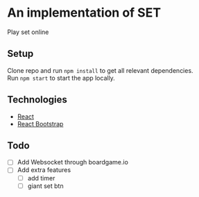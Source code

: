 # An implementation of SET
Play set online

## Setup
Clone repo and run `npm install` to get all relevant dependencies.  
Run `npm start` to start the app locally.

## Technologies
- [React](https://reactjs.org/)
- [React Bootstrap](https://react-bootstrap.github.io)

## Todo
- [ ] Add Websocket through boardgame.io
- [ ] Add extra features  
    - [ ] add timer
    - [ ] giant set btn